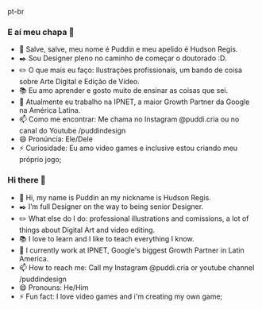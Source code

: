  pt-br
 <h3>E aí meu chapa 👋</h3>
                        
- 🍮 Salve, salve, meu nome é Puddin e meu apelido é Hudson Regis.
- ✒️ Sou Designer pleno no caminho de começar o doutorado :D.
- ✏️ O que mais eu faço: Ilustrações profissionais, um bando de coisa sobre Arte Digital e Edição de Vídeo.
- 📚 Eu amo aprender e gosto muito de ensinar as coisas que sei.
- 🧷 Atualmente eu trabalho na IPNET, a maior Growth Partner da Google na América Latina.
- 📫 Como me encontrar: Me chama no Instagram @puddi.cria ou no canal do Youtube /puddindesign
- 😄 Pronúncia: Ele/Dele
- ⚡ Curiosidade: Eu amo video games e inclusive estou criando meu próprio jogo;

<h3>Hi there 👋</h3>

- 🍮 Hi, my name is Puddin an my nickname is Hudson Regis.
- ✒️ I’m full Designer on the way to being senior Designer.
- ✏️ What else do I do: professional illustrations and comissions, a lot of things about Digital Art and video editing.
- 📚 I love to learn and I like to teach everything I know.
- 🧷 I currently work at IPNET, Google's biggest Growth Partner in Latin America.
- 📫 How to reach me: Call my Instagram @puddi.cria or youtube channel /puddindesign
- 😄 Pronouns: He/Him
- ⚡ Fun fact: I love video games and i'm creating my own game;

<!---
puddiCria/puddiCria is a ✨ special ✨ repository because its `README.md` (this file) appears on your GitHub profile.
You can click the Preview link to take a look at your changes.
--->
